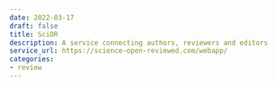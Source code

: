 ```yaml
---
date: 2022-03-17
draft: false
title: SciOR
description: A service connecting authors, reviewers and editors
service_url: https://science-open-reviewed.com/webapp/
categories:
- review
---
```



